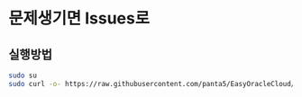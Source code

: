 # 문제생기면 Issues로

## 실행방법

```bash
sudo su
sudo curl -o- https://raw.githubusercontent.com/panta5/EasyOracleCloud/main/start.sh
```
